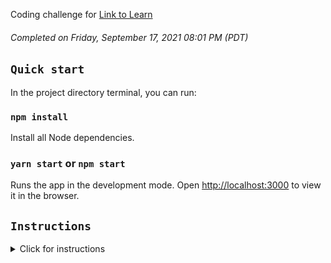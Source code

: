Coding challenge for [Link to Learn](https://linktolearn.org/)
###### Completed on Friday, September 17, 2021 08:01 PM (PDT)

## `Quick start`

In the project directory terminal, you can run:

### `npm install`

Install all Node dependencies.

### `yarn start` or `npm start`

Runs the app in the development mode.
Open [http://localhost:3000](http://localhost:3000) to view it in the browser.

## `Instructions`

<details>
  <summary>Click for instructions</summary>

## `Overview:`

- [x] Build a React UI interface that closely resembles the Search & Filter UI of this site: https://plexuss.com

- [x] The UI should properly manipulate rendered data of the Post model from this dummy data api: https://dummyapi.io/docs/models

Feel free to use React-based design and UI libraries to rapidly prototype.
Be ready to discuss why you chose them.

## `UI should include:`

- [x] A Single Text Search Input that filters table for any matching text across Owner, Text, Tags data
- [x] Simple dropdown menus
- [x] A slider UI to filter for minimum # of Likes
- [x] Selectable Filter for owner (multi-select - button/checkbox/radio/select input)
- [x] Selectable Filter for tags (multi-select - button/checkbox/radio/select input)

All filters including the Search input’s string match should be additive.

Use Case Example:

- If user sets [Minimum Likes] filter slider to 10, then only posts with 10 or more likes should be shown.
- Then if user selects [owner filter] to “Joe Smith”, then only Joe Smith posts with 10 or more likes should be shown.
- Then if user searches for “Foobar” in the [search input], then only Joe Smith posts with 10 or more likes AND Text or Tags that include “Foobar” should be shown
- Then if user selects “Tag 1” and “Tag 2” in the [tag filter], then then only Joe Smith posts with 10 or more likes AND Text or Tags that include “Foobar” AND Tags that include both Tag 1 and Tag 2 should be shown

NOTE: The order that a user selects filters should not matter

## `Bonus`

- [x] Show off UX design capabilities
- [x] Lazy load data below view screen on scroll
- [x] Clear All Filters Btn
- [x] Optimize code or be ready to discuss Optimization improvements you would make if allowed more time.
- [x] Launch mini-app on [live URL](https://2juicy.github.io/l2lcoding-challenge/)

</details>
